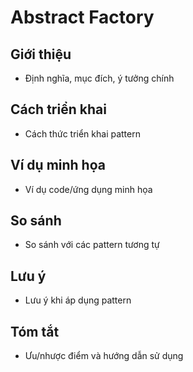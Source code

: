 # Abstract Factory

## Giới thiệu

- Định nghĩa, mục đích, ý tưởng chính

## Cách triển khai

- Cách thức triển khai pattern

## Ví dụ minh họa

- Ví dụ code/ứng dụng minh họa

## So sánh

- So sánh với các pattern tương tự

## Lưu ý

- Lưu ý khi áp dụng pattern

## Tóm tắt

- Ưu/nhược điểm và hướng dẫn sử dụng


